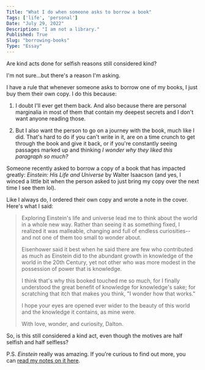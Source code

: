 ```yaml
---
Title: "What I do when someone asks to borrow a book"
Tags: ['life', 'personal']
Date: "July 29, 2022"
Description: "I am not a library."
Published: True
Slug: "borrowing-books"
Type: "Essay"
---
```


Are kind acts done for selfish reasons still considered kind?

I'm not sure...but there's a reason I'm asking.

I have a rule that whenever someone asks to borrow one of my books, I just buy them their own copy. I do this because:

1.  I doubt I'll ever get them back. And also because there are personal marginalia in most of them that contain my deepest secrets and I don't want anyone reading those.

2.  But I also want the person to go on a journey with the book, much like I did. That's hard to do if you can't write in it, are on a time crunch to get through the book and give it back, or if you're constantly seeing passages marked up and thinking *I wonder why they liked this paragraph so much?*

Someone recently asked to borrow a copy of a book that has impacted greatly: *Einstein: His Life and Universe* by Walter Isaacson (and yes, I winced a little bit when the person asked to just bring my copy over the next time I see them lol).

Like I always do, I ordered their own copy and wrote a note in the cover. Here's what I said:

> Exploring Einstein's life and universe lead me to think about the world in a whole new way. Rather than seeing it as something fixed, I realized it was malleable, changing and full of endless curiosities--and not one of them too small to wonder about.
>
> Eisenhower said it best when he said there are few who contributed as much as Einstein did to the abundant growth in knowledge of the world in the 20th Century, yet not other who was more modest in the possession of power that is knowledge.
>
> I think that's why this booked touched me so much, for I finally understood the great benefit of knowledge for knowledge's sake; for scratching that itch that makes you think, "I wonder how that works."
>
> I hope your eyes are opened ever wider to the beauty of this world and the knowledge it contains, as mine were.
>
> With love, wonder, and curiosity,
> Dalton.

So, is this still considered a kind act, even though the motives are half selfish and half selfless?

P.S. *Einstein* really was amazing. If you're curious to find out more, you can [read my notes on it here](https://www.dltn.io/book-notes/einstein-his-life-and-universe).